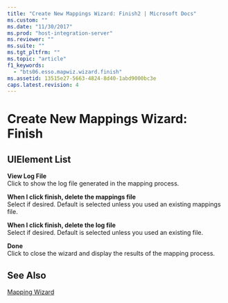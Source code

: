 ```yaml
---
title: "Create New Mappings Wizard: Finish2 | Microsoft Docs"
ms.custom: ""
ms.date: "11/30/2017"
ms.prod: "host-integration-server"
ms.reviewer: ""
ms.suite: ""
ms.tgt_pltfrm: ""
ms.topic: "article"
f1_keywords: 
  - "bts06.esso.mapwiz.wizard.finish"
ms.assetid: 13515e27-5663-4824-8d40-1abd9000bc3e
caps.latest.revision: 4
---
```

# Create New Mappings Wizard: Finish
## UIElement List  
 **View Log File**  
 Click to show the log file generated in the mapping process.  
  
 **When I click finish, delete the mappings file**  
 Select if desired. Default is selected unless you used an existing mappings file.  
  
 **When I click finish, delete the log file**  
 Select if desired. Default is selected unless you used an existing file.  
  
 **Done**  
 Click to close the wizard and display the results of the mapping process.  
  
## See Also  
 [Mapping Wizard](../core/mapping-wizard2.md)